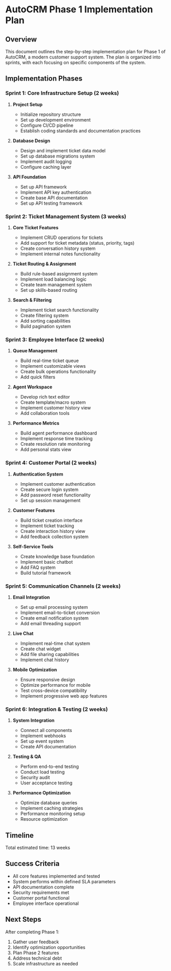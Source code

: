 # AutoCRM Phase 1 Implementation Plan

## Overview
This document outlines the step-by-step implementation plan for Phase 1 of AutoCRM, a modern customer support system. The plan is organized into sprints, with each focusing on specific components of the system.

## Implementation Phases

### Sprint 1: Core Infrastructure Setup (2 weeks)
1. **Project Setup**
   - Initialize repository structure
   - Set up development environment
   - Configure CI/CD pipeline
   - Establish coding standards and documentation practices

2. **Database Design**
   - Design and implement ticket data model
   - Set up database migrations system
   - Implement audit logging
   - Configure caching layer

3. **API Foundation**
   - Set up API framework
   - Implement API key authentication
   - Create base API documentation
   - Set up API testing framework

### Sprint 2: Ticket Management System (3 weeks)
1. **Core Ticket Features**
   - Implement CRUD operations for tickets
   - Add support for ticket metadata (status, priority, tags)
   - Create conversation history system
   - Implement internal notes functionality

2. **Ticket Routing & Assignment**
   - Build rule-based assignment system
   - Implement load balancing logic
   - Create team management system
   - Set up skills-based routing

3. **Search & Filtering**
   - Implement ticket search functionality
   - Create filtering system
   - Add sorting capabilities
   - Build pagination system

### Sprint 3: Employee Interface (2 weeks)
1. **Queue Management**
   - Build real-time ticket queue
   - Implement customizable views
   - Create bulk operations functionality
   - Add quick filters

2. **Agent Workspace**
   - Develop rich text editor
   - Create template/macro system
   - Implement customer history view
   - Add collaboration tools

3. **Performance Metrics**
   - Build agent performance dashboard
   - Implement response time tracking
   - Create resolution rate monitoring
   - Add personal stats view

### Sprint 4: Customer Portal (2 weeks)
1. **Authentication System**
   - Implement customer authentication
   - Create secure login system
   - Add password reset functionality
   - Set up session management

2. **Customer Features**
   - Build ticket creation interface
   - Implement ticket tracking
   - Create interaction history view
   - Add feedback collection system

3. **Self-Service Tools**
   - Create knowledge base foundation
   - Implement basic chatbot
   - Add FAQ system
   - Build tutorial framework

### Sprint 5: Communication Channels (2 weeks)
1. **Email Integration**
   - Set up email processing system
   - Implement email-to-ticket conversion
   - Create email notification system
   - Add email threading support

2. **Live Chat**
   - Implement real-time chat system
   - Create chat widget
   - Add file sharing capabilities
   - Implement chat history

3. **Mobile Optimization**
   - Ensure responsive design
   - Optimize performance for mobile
   - Test cross-device compatibility
   - Implement progressive web app features

### Sprint 6: Integration & Testing (2 weeks)
1. **System Integration**
   - Connect all components
   - Implement webhooks
   - Set up event system
   - Create API documentation

2. **Testing & QA**
   - Perform end-to-end testing
   - Conduct load testing
   - Security audit
   - User acceptance testing

3. **Performance Optimization**
   - Optimize database queries
   - Implement caching strategies
   - Performance monitoring setup
   - Resource optimization

## Timeline
Total estimated time: 13 weeks

## Success Criteria
- All core features implemented and tested
- System performs within defined SLA parameters
- API documentation complete
- Security requirements met
- Customer portal functional
- Employee interface operational

## Next Steps
After completing Phase 1:
1. Gather user feedback
2. Identify optimization opportunities
3. Plan Phase 2 features
4. Address technical debt
5. Scale infrastructure as needed 